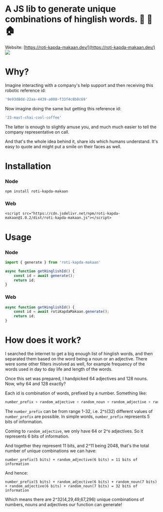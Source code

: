 # A JS lib to generate unique combinations of hinglish words. 🌯 🥻 🏠
Website: [https://roti-kapda-makaan.dev/](https://roti-kapda-makaan.dev/)
![](https://roti-kapda-makaan.dev/img/rkm-logo.png)

# Why?
Imagine interacting with a company's help support and then receiving this robotic reference id: 
```js 
'9e93d8dd-22aa-4439-a008-f33f4c8b0c69'
``` 
Now imagine doing the same but getting this reference id: 
```js
'23-mast-chai-cool-coffee'
```
The latter is enough to slightly amuse you, and much much easier to tell the company representative on call.

And that's the whole idea behind it, share ids which humans understand. It's easy to quote and might put a smile on their faces as well.

# Installation
### Node
```
npm install roti-kapda-makaan
```
### Web
```
<script src="https://cdn.jsdelivr.net/npm/roti-kapda-makaan@1.0.2/dist/roti-kapda-makaan.js"></script>
```

# Usage
### Node
```ts
import { generate } from 'roti-kapda-makaan'

async function getHinglishId() {
    const id = await generate();
    return id;
}
```
### Web
```js
async function getHinglishId() {
    const id = await rotiKapdaMakaan.generate();
    return id;
}
```

# How does it work?
I searched the internet to get a big enough list of hinglish words, and then separated them based on the word being a noun or an adjective. There were some other filters involved as well, for example frequency of the words used in day to day life and length of the words.

Once this set was prepared, I handpicked 64 adjectives and 128 nouns. Now, why 64 and 128 exactly?

Each id is combination of words, prefixed by a number. Something like:
```js
number_prefix + random_adjective + random_noun + random_adjective + random_noun
```

The `number_prefix` can be from range 1-32, i.e. 2^`5`(32) different values of `number_prefix` are possible. In simple words, `number_prefix` represents 5 bits of information.

Coming to `random_adjective`, we only have 64 or 2^`6` adjectives. So it represents 6 bits of information.

And together they represent 11 bits, and 2^11 being 2048, that's the total number of unique combinations we can have:
```
number_prefix(5 bits) + random_adjective(6 bits) = 11 bits of information
```

And hence:
```
number_prefix(5 bits) + random_adjective(6 bits) + random_noun(7 bits) + random_adjective(6 bits) + random_noun(7 bits) = 32 bits of information
```

Which means there are 2^32(4,29,49,67,296) unique combinations of numbers, nouns and adjectives our function can generate!


